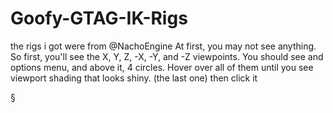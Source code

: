 # Goofy-GTAG-IK-Rigs
the rigs i got were from @NachoEngine
At first, you may not see anything.
So first, you'll see the X, Y, Z, -X, -Y, and -Z viewpoints.
You should see and options menu, and above it, 4 circles.
Hover over all of them until you see viewport shading that looks shiny. (the last one)
then click it


§
